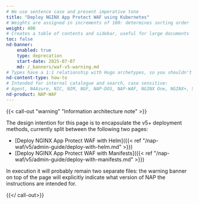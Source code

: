 ```yaml
---
# We use sentence case and present imperative tone
title: "Deploy NGINX App Protect WAF using Kubernetes"
# Weights are assigned in increments of 100: determines sorting order
weight: 400
# Creates a table of contents and sidebar, useful for large documents
toc: false
nd-banner:
    enabled: true
    type: deprecation
    start-date: 2025-07-07
    md: /_banners/waf-v5-warning.md
# Types have a 1:1 relationship with Hugo archetypes, so you shouldn't need to change this
nd-content-type: how-to
# Intended for internal catalogue and search, case sensitive:
# Agent, N4Azure, NIC, NIM, NGF, NAP-DOS, NAP-WAF, NGINX One, NGINX+, Solutions, Unit
nd-product: NAP-WAF
---
```


{{< call-out "warning" "Information architecture note" >}}

The design intention for this page is to encapsulate the v5+ deployment methods, currently split between the following two pages:

- [Deploy NGINX App Protect WAF with Helm]({{< ref "/nap-waf/v5/admin-guide/deploy-with-helm.md" >}})
- [Deploy NGINX App Protect WAF with Manifests]({{< ref "/nap-waf/v5/admin-guide/deploy-with-manifests.md" >}})

In execution it will probably remain two separate files: the warning banner on top of the page will explicitly indicate what version of NAP the instructions are intended for.

{{</ call-out>}}
